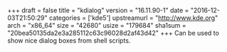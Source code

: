 +++
draft = false
title = "kdialog"
version = "16.11.90-1"
date = "2016-12-03T21:50:29"
categories = ['kde5']
upstreamurl = "http://www.kde.org"
arch = "x86_64"
size = "42680"
usize = "179684"
sha1sum = "20bea50135da2e3a285112c63c96028d2af43d42"
+++
Can be used to show nice dialog boxes from shell scripts.